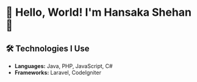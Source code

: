 # 🌟 Hello, World! I'm Hansaka Shehan 🌟

## 🛠️ Technologies I Use
- **Languages:** Java, PHP, JavaScript, C#
- **Frameworks:** Laravel, CodeIgniter

